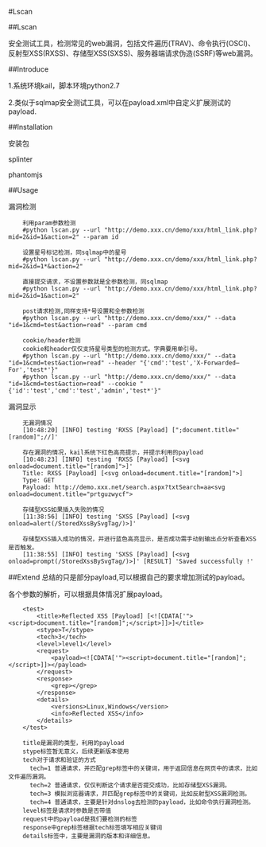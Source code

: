 #Lscan

##Lscan

安全测试工具，检测常见的web漏洞，包括文件遍历(TRAV)、命令执行(OSCI)、反射型XSS(RXSS)、存储型XSS(SXSS)、服务器端请求伪造(SSRF)等web漏洞。


##Introduce

1.系统环境kail，脚本环境python2.7

2.类似于sqlmap安全测试工具，可以在payload.xml中自定义扩展测试的payload.

##Installation

安装包

splinter

phantomjs

##Usage

漏洞检测

		利用param参数检测
		#python lscan.py --url "http://demo.xxx.cn/demo/xxx/html_link.php?mid=2&id=1&action=2" --param id
		
		设置星号标记检测，同sqlmap中的星号
		#python lscan.py --url "http://demo.xxx.cn/demo/xxx/html_link.php?mid=2&id=1*&action=2"
		
		直接提交请求，不设置参数就是全参数检测，同sqlmap
		#python lscan.py --url "http://demo.xxx.cn/demo/xxx/html_link.php?mid=2&id=1&action=2"
  
		post请求检测,同样支持*号设置和全参数检测
		#python lscan.py --url "http://demo.xxx.cn/demo/xxx/" --data "id=1&cmd=test&action=read" --param cmd
  
		cookie/header检测
		cookie和header仅仅支持星号类型的检测方式。字典要用单引号。
		#python lscan.py --url "http://demo.xxx.cn/demo/xxx/" --data "id=1&cmd=test&action=read" --header "{'cmd':'test','X-Forwarded—For','test*'}"
		#python lscan.py --url "http://demo.xxx.cn/demo/xxx/" --data "id=1&cmd=test&action=read" --cookie "{'id':'test','cmd':'test','admin','test*'}"


漏洞显示

		无漏洞情况
		[10:48:20] [INFO] testing 'RXSS [Payload] [";document.title="[random]";//]'

		存在漏洞的情况，kail系统下红色高亮提示，并提示利用的payload
		[10:48:23] [INFO] testing 'RXSS [Payload] [<svg onload=document.title="[random]">]'
		Title: RXSS [Payload] [<svg onload=document.title="[random]">]
		Type: GET
		Payload: http://demo.xxx.net/search.aspx?txtSearch=aa<svg onload=document.title="prtguzwycf">
  
		存储型XSS如果插入失败的情况
		[11:38:56] [INFO] testing 'SXSS [Payload] [<svg onload=alert(/StoredXssBySvgTag/)>]'
  
		存储型XSS插入成功的情况，并进行蓝色高亮显示，是否成功需手动到输出点分析查看XSS是否触发。
		[11:38:55] [INFO] testing 'SXSS [Payload] [<svg onload=prompt(/StoredXssBySvgTag/)>]' [RESULT] 'Saved successfully !' 


##Extend
总结的只是部分payload,可以根据自己的要求增加测试的payload。

各个参数的解析，可以根据具体情况扩展payload。

		<test>
		    <title>Reflected XSS [Payload] [<![CDATA['"><script>document.title="[random]";</script>]]>]</title>
		    <stype>T</stype>
		    <tech>3</tech>
		    <level>level1</level>
		    <request>
		        <payload><![CDATA['"><script>document.title="[random]";</script>]]></payload>
		    </request>
		    <response>
		        <grep></grep>
		    </response>
		    <details>
		        <versions>Linux,Windows</version>
		        <info>Reflected XSS</info>
		    </details>
		</test>

		title是漏洞的类型，利用的payload
		stype标签暂无意义，后续更新版本使用
		tech对于请求和验证的方式 
		  tech=1 普通请求，并匹配grep标签中的关键词，用于返回信息在网页中的请求，比如文件遍历漏洞。
		  tech=2 普通请求，仅仅判断这个请求是否提交成功，比如存储型XSS漏洞。
		  tech=3 模拟浏览器请求，并匹配grep标签中的关键词，比如反射型XSS漏洞检测。
		  tech=4 普通请求，主要是针对dnslog去检测的payload，比如命令执行漏洞检测。
		level标签是请求时参数是否带值
		request中的payload是我们要检测的标签
		response中grep标签根据tech标签填写相应关键词
		details标签中，主要是漏洞的版本和详细信息。

    

